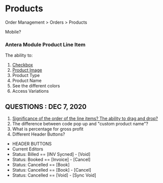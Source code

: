 # Products
Order Management > Orders > Products




Mobile?







### Antera Module Product Line Item
The ability to:
1. [Checkbox](#)
1. [Product Image](#)
1. Product Type
1. Product Name
1. See the different colors
1. Access Variations



## QUESTIONS : DEC 7, 2020
1. [Significance of the order of the line items? The ability to drag and drop?](#)
2. The difference between code pop up and "custom product name"?
3. What is percentage for gross profit
4. Different Header Buttons?
 - HEADER BUTTONS
 - Current Editors
 - Status: Billed == [INV Sycned] - [Void]
 - Status: Booked == [Invoice] - [Cancel]
 - Status: Cancelled == [Book]
 - Status: Cancelled == [Book] - [Cancel]
 - Status: Cancelled == [Void] - [Sync Void]

